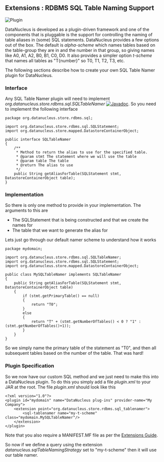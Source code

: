 <head><title>Extensions : RDBMS SQL Table Namer</title></head>

## Extensions : RDBMS SQL Table Naming Support
![Plugin](../../images/nucleus_plugin.gif)

DataNucleus is developed as a plugin-driven framework and one of the components that is 
pluggable is the support for controlling the naming of table aliases in (some) SQL statements.
DataNucleus provides a few options out of the box.
The default is _alpha-scheme_ which names tables based on the table-group they are in
and the number in that group, so giving names like A0, A1, A2, B0, B1, C0, D0.
It also provides a simpler option <i>t-scheme</i> that names all tables as "T{number}" so T0, T1, T2, T3, etc.

The following sections describe how to create your own SQL Table Namer plugin for DataNucleus.

### Interface

Any SQL Table Namer plugin will need to implement _org.datanucleus.store.rdbms.sql.SQLTableNamer_
[![Javadoc](../../images/javadoc.gif)](http://www.datanucleus.org/javadocs/store.rdbms/latest/org/datanucleus/store/rdbms/sql/SQLTableNamer.html).
So you need to implement the following interface

	package org.datanucleus.store.rdbms.sql;
	
	import org.datanucleus.store.rdbms.sql.SQLStatement;
	import org.datanucleus.store.mapped.DatastoreContainerObject;
	
	public interface SQLTableNamer
	{
    	/**
    	 * Method to return the alias to use for the specified table.
    	 * @param stmt The statement where we will use the table
    	 * @param table The table
    	 * @return The alias to use
    	 */
    	public String getAliasForTable(SQLStatement stmt, DatastoreContainerObject table);
	}

### Implementation

So there is only one method to provide in your implementation. The arguments to this are

* The SQLStatement that is being constructed and that we create the names for
* The table that we want to generate the alias for

Lets just go through our default namer scheme to understand how it works

	package mydomain;
	
	import org.datanucleus.store.rdbms.sql.SQLTableNamer;
	import org.datanucleus.store.rdbms.sql.SQLStatement;
	import org.datanucleus.store.mapped.DatastoreContainerObject;
	
	public class MySQLTableNamer implements SQLTableNamer
	{
    	public String getAliasForTable(SQLStatement stmt, DatastoreContainerObject table)
    	{
        	if (stmt.getPrimaryTable() == null)
        	{
            	return "T0";
        	}
        	else
        	{
            	return "T" + (stmt.getNumberOfTables() < 0 ? "1" : (stmt.getNumberOfTables()+1));
        	}
    	}
	}

So we simply name the primary table of the statement as "T0", and then all subsequent
tables based on the number of the table. That was hard!

### Plugin Specification

So we now have our custom SQL method and we just need to make this into a DataNucleus plugin. To do this you simply add a file 
_plugin.xml_ to your JAR at the root. The file _plugin.xml_ should look like this


	<?xml version="1.0"?>
	<plugin id="mydomain" name="DataNucleus plug-ins" provider-name="My Company">
    	<extension point="org.datanucleus.store.rdbms.sql_tablenamer">
        	<sql-tablenamer name="my-t-scheme" class="mydomain.MySQLTableNamer"/>
    	</extension>
	</plugin>

Note that you also require a MANIFEST.MF file as per the [Extensions Guide](index.html).

So now if we define a query using the extension _datanucleus.sqlTableNamingStrategy_ set to "my-t-scheme" then it will use our table namer.
